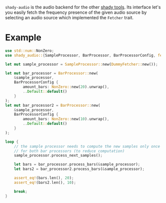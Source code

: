 `shady-audio` is the audio backend for the other [shady tools].
Its interface let's you easily fetch the frequency presence of the given audio source
by selecting an audio source which implemented the `Fetcher` trait.

# Example

```rust
use std::num::NonZero;
use shady_audio::{SampleProcessor, BarProcessor, BarProcessorConfig, fetcher::DummyFetcher};

let mut sample_processor = SampleProcessor::new(DummyFetcher::new());

let mut bar_processor = BarProcessor::new(
    &sample_processor,
    BarProcessorConfig {
        amount_bars: NonZero::new(20).unwrap(),
        ..Default::default()
    }
);
let mut bar_processor2 = BarProcessor::new(
    &sample_processor,
    BarProcessorConfig {
        amount_bars: NonZero::new(10).unwrap(),
        ..Default::default()
    }
);

loop {
    // the sample processor needs to compute the new samples only once
    // for both bar processors (to reduce computation)
    sample_processor.process_next_samples();

    let bars = bar_processor.process_bars(&sample_processor);
    let bars2 = bar_processor2.process_bars(&sample_processor);

    assert_eq!(bars.len(), 20);
    assert_eq!(bars2.len(), 10);

    break;
}
```

[shady tools]: https://github.com/TornaxO7/shady
